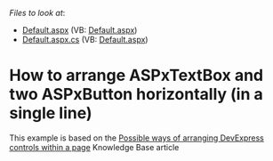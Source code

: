 <!-- default file list -->
*Files to look at*:

* [Default.aspx](./CS/WebSite/Default.aspx) (VB: [Default.aspx](./VB/WebSite/Default.aspx))
* [Default.aspx.cs](./CS/WebSite/Default.aspx.cs) (VB: [Default.aspx](./VB/WebSite/Default.aspx))
<!-- default file list end -->
# How to arrange ASPxTextBox and two ASPxButton horizontally (in a single line)


<p>This example is based on the <a href="https://www.devexpress.com/Support/Center/p/K18357">Possible ways of arranging DevExpress controls within a page</a> Knowledge Base article</p>

<br/>



